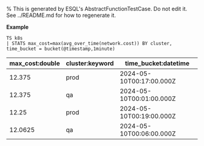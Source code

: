 % This is generated by ESQL's AbstractFunctionTestCase. Do not edit it. See ../README.md for how to regenerate it.

**Example**

```esql
TS k8s
| STATS max_cost=max(avg_over_time(network.cost)) BY cluster, time_bucket = bucket(@timestamp,1minute)
```

| max_cost:double | cluster:keyword | time_bucket:datetime |
| --- | --- | --- |
| 12.375 | prod | 2024-05-10T00:17:00.000Z |
| 12.375 | qa | 2024-05-10T00:01:00.000Z |
| 12.25 | prod | 2024-05-10T00:19:00.000Z |
| 12.0625 | qa | 2024-05-10T00:06:00.000Z |


